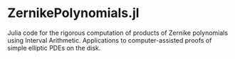 # ZernikePolynomials.jl
Julia code for the rigorous computation of products of Zernike polynomials using Interval Arithmetic. Applications to computer-assisted proofs of simple elliptic PDEs on the disk.
